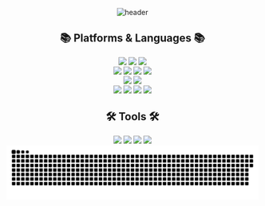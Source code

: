 
<div align="center">


![header](https://capsule-render.vercel.app/api?type=slice&color=auto&height=200&section=header&text=Hello&desc=I'm%20JaeHyeon&fontSize=60&rotate=14&fontAlignY=25&fontAlign=75&descAlignY=43&descAlign=80&&animation=twinkling)


## 📚 Platforms & Languages 📚
<img src="https://img.shields.io/badge/java-007396?style=for-the-badge&logo=OpenJDK&logoColor=white"> 
<img src="https://img.shields.io/badge/Python-3776AB?style=for-the-badge&logo=Python&logoColor=white"> 
<img src="https://img.shields.io/badge/C++-00599C?style=for-the-badge&logo=Cplusplus&logoColor=white"> 
<br>
<img src="https://img.shields.io/badge/Spring-6DB33F?style=for-the-badge&logo=spring&logoColor=white"> 
<img src="https://img.shields.io/badge/Spring%20Boot-6DB33F?style=for-the-badge&logo=springboot&logoColor=white"> 
<img src="https://img.shields.io/badge/Spring%20Security-6DB33F?style=for-the-badge&logo=springsecurity&logoColor=white"> 
<img src="https://img.shields.io/badge/Hibernate-59666C?style=for-the-badge&logo=hibernate&logoColor=white">
<br>
<img src="https://img.shields.io/badge/MySQL-4479A1?style=for-the-badge&logo=MySQL&logoColor=white"> 
<img src="https://img.shields.io/badge/Redis-DC382D?style=for-the-badge&logo=Redis&logoColor=white"> 

<br>
<img src="https://img.shields.io/badge/Javascript-F7DF1E?style=for-the-badge&logo=javascript&logoColor=FFF"/> 
<img src="https://img.shields.io/badge/HTML5-E34F26?style=for-the-badge&logo=html5&logoColor=FFF"/>
<img src="https://img.shields.io/badge/CSS3-1572B6?style=for-the-badge&logo=css3&logoColor=FFF"/> 
<img src="https://img.shields.io/badge/Vue.js-4FC08D?style=for-the-badge&logo=vue.js&logoColor=FFF"/> 

## 🛠 Tools 🛠
<img src="https://img.shields.io/badge/Git-F05032?style=for-the-badge&logo=git&logoColor=white"/> 
<img src="https://img.shields.io/badge/github-181717?style=for-the-badge&logo=github&logoColor=white"/> 
<img src="https://img.shields.io/badge/Jira-0052CC?style=for-the-badge&logo=jira&logoColor=white"/> 
<img src="https://img.shields.io/badge/Notion-000000?style=for-the-badge&logo=notion&logoColor=white"/> 



<!-- 잔디 먹는 뱀 -->
<img src="https://github.com/tneserp/tneserp/blob/output/github-contribution-grid-snake.svg"/>


</div>
